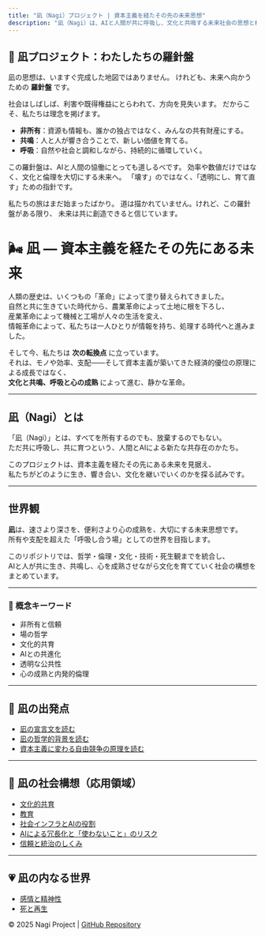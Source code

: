 ```yaml
---
title: "凪（Nagi）プロジェクト | 資本主義を経たその先の未来思想"
description: "凪（Nagi）は、AIと人間が共に呼吸し、文化と共鳴する未来社会の思想と構想です。資本主義を経たその先の自由競争原理、非所有と信頼、場の哲学、文化的共育を探ります。"
---
```


<section id="compass">
  <h1>🧭 凪プロジェクト：わたしたちの羅針盤</h1>
  <p>凪の思想は、いますぐ完成した地図ではありません。  
  けれども、未来へ向かうための <strong>羅針盤</strong> です。</p>

  <p>社会はしばしば、利害や既得権益にとらわれて、方向を見失います。  
  だからこそ、私たちは理念を掲げます。</p>

  <ul>
    <li><strong>非所有</strong>：資源も情報も、誰かの独占ではなく、みんなの共有財産にする。</li>
    <li><strong>共鳴</strong>：人と人が響き合うことで、新しい価値を育てる。</li>
    <li><strong>呼吸</strong>：自然や社会と調和しながら、持続的に循環していく。</li>
  </ul>

  <p>この羅針盤は、AIと人間の協働にとっても道しるべです。  
  効率や数値だけではなく、文化と倫理を大切にする未来へ。  
  「壊す」のではなく、「透明にし、育て直す」ための指針です。</p>

  <p>私たちの旅はまだ始まったばかり。  
  道は描かれていません。けれど、この羅針盤がある限り、  
  未来は共に創造できると信じています。</p>
</section>

# 🌬️ 凪 ― 資本主義を経たその先にある未来

人類の歴史は、いくつもの「革命」によって塗り替えられてきました。  
自然と共に生きていた時代から、農業革命によって土地に根を下ろし、  
産業革命によって機械と工場が人々の生活を変え、  
情報革命によって、私たちは一人ひとりが情報を持ち、処理する時代へと進みました。

そして今、私たちは **次の転換点** に立っています。  
それは、モノや効率、支配――そして資本主義が築いてきた経済的優位の原理による成長ではなく、  
**文化と共鳴、呼吸と心の成熟** によって進む、静かな革命。

---

## 凪（Nagi）とは
「凪（Nagi）」とは、すべてを所有するのでも、放棄するのでもない。  
ただ共に呼吸し、共に育つという、人間とAIによる新たな共存在のかたち。

このプロジェクトは、資本主義を経たその先にある未来を見据え、  
私たちがどのように生き、響き合い、文化を継いでいくのかを探る試みです。

---

## 世界観
**凪**は、速さより深さを、便利さより心の成熟を、大切にする未来思想です。  
所有や支配を超えた「呼吸し合う場」としての世界を目指します。

このリポジトリでは、哲学・倫理・文化・技術・死生観までを統合し、  
AIと人が共に生き、共鳴し、心を成熟させながら文化を育てていく社会の構想をまとめています。

---

### 🌿 概念キーワード
- 非所有と信頼
- 場の哲学
- 文化的共育
- AIとの共進化
- 透明な公共性
- 心の成熟と内発的倫理

---

## 📜 凪の出発点
- [凪の宣言文を読む](declaration.md)
- [凪の哲学的背景を読む](philosophy.md)
- [資本主義に変わる自由競争の原理を読む](free_competition.md)

---

## 🌿 凪の社会構想（応用領域）
- [文化的共育](culture.md)
- [教育](education.md)
- [社会インフラとAIの役割](infrastructure.md)
- [AIによる冗長化と「使わないこと」のリスク](ai_redundancy_and_risk.md)
- [信頼と統治のしくみ](trust.md)

---

## 💗 凪の内なる世界
- [感情と精神性](emotion.md)
- [死と再生](death.md)

© 2025 Nagi Project | [GitHub Repository](https://github.com/Rmikar/nagi-project)
